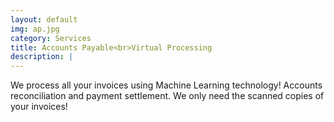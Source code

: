 ```yaml
---
layout: default
img: ap.jpg
category: Services
title: Accounts Payable<br>Virtual Processing
description: |
---
```

  We process all your invoices using Machine Learning technology!
  Accounts reconciliation and payment settlement.
  We only need the scanned copies of your invoices!
